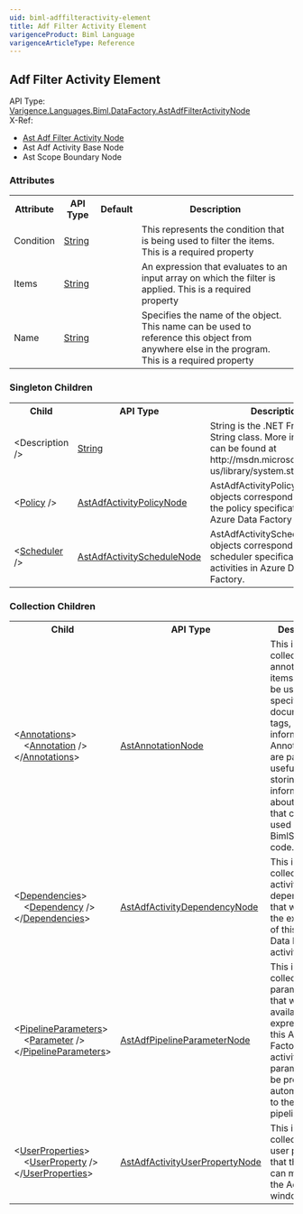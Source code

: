```yaml
---
uid: biml-adffilteractivity-element
title: Adf Filter Activity Element
varigenceProduct: Biml Language
varigenceArticleType: Reference
---
```

## Adf Filter Activity Element<div class="AssemblyInfoGroup"><div class="CrossReferenceGroup"><div class="CrossReferenceHeader">API Type:</div><div class="CrossReferenceValue"><a href="../api-reference/Varigence.Languages.Biml.DataFactory.AstAdfFilterActivityNode.html">Varigence.Languages.Biml.DataFactory.AstAdfFilterActivityNode</a></div></div><div class="CrossReferenceGroup"><div class="CrossReferenceHeader">X-Ref:</div><ul class="xrefRow"><li><a class='xref' href ="Varigence.Languages.Biml.DataFactory.AstAdfFilterActivityNode.html">Ast Adf Filter Activity Node</a></li><li><span>Ast Adf Activity Base Node</span></li><li><span>Ast Scope Boundary Node</span></li></ul></div></div><div class="AttributeGroup"><h3>Attributes</h3><table id="AttributeList" class="AttributeList"><tbody><tr><th class="AttributeNameColumnHeader">Attribute</th><th class="AttributeTypeColumnHeader">API Type</th><th class="AttributeDefaultColumnHeader">Default</th><th class="AttributeSummaryColumnHeader">Description</th></tr><tr class="ad0"><td class="AttributeName">Condition</td><td class="AttributeType"><a href="https://msdn.microsoft.com/en-us/library/System.String.aspx">String</a></td><td class="AttributeDefault">&nbsp;</td><td class="AttributeSummary"><div class ="SummaryItem">This represents the condition that is being used to filter the items. This is a required property</div></td></tr><tr class="ad1"><td class="AttributeName">Items</td><td class="AttributeType"><a href="https://msdn.microsoft.com/en-us/library/System.String.aspx">String</a></td><td class="AttributeDefault">&nbsp;</td><td class="AttributeSummary"><div class ="SummaryItem">An expression that evaluates to an input array on which the filter is applied. This is a required property</div></td></tr><tr class="ad0"><td class="AttributeName">Name</td><td class="AttributeType"><a href="https://msdn.microsoft.com/en-us/library/System.String.aspx">String</a></td><td class="AttributeDefault">&nbsp;</td><td class="AttributeSummary"><div class ="SummaryItem">Specifies the name of the object.  This name can be used to reference this object from anywhere else in the program. This is a required property</div></td></tr></tbody></table></div><div class="ChildGroup">### Singleton Children<table id="ChildList" class="ChildList"><tbody><tr><th class="ChildNameColumnHeader">Child</th><th class="ChildTypeColumnHeader">API Type</th><th class="ChildSummaryColumnHeader">Description</th></tr><tr class="cd0"><td class="ChildName"><span>&lt;</span>Description<span> /&gt;</span></td><td class="ChildType"><a href="https://msdn.microsoft.com/en-us/library/System.String.aspx">String</a></td><td class="ChildSummary">String is the .NET Framework String class.  More information can be found at http://msdn.microsoft.com/en-us/library/system.string.aspx. </td></tr><tr class="cd1"><td class="ChildName"><span class="punc">&lt;</span><a href=Varigence.Languages.Biml.DataFactory.AstAdfActivityPolicyNode.html">Policy</a><span class="punc"> /&gt;</span></td><td class="ChildType"><a href="../api-reference/Varigence.Languages.Biml.DataFactory.AstAdfActivityPolicyNode.html">AstAdfActivityPolicyNode</a></td><td class="ChildSummary">AstAdfActivityPolicyNode objects correspond directly to the policy specifications for Azure Data Factory activities. </td></tr><tr class="cd0"><td class="ChildName"><span class="punc">&lt;</span><a href=Varigence.Languages.Biml.DataFactory.AstAdfActivityScheduleNode.html">Scheduler</a><span class="punc"> /&gt;</span></td><td class="ChildType"><a href="../api-reference/Varigence.Languages.Biml.DataFactory.AstAdfActivityScheduleNode.html">AstAdfActivityScheduleNode</a></td><td class="ChildSummary">AstAdfActivityScheduleNode objects correspond directly to scheduler specifications for activities in Azure Data Factory. </td></tr></tbody></table></div><div class="ChildGroup">### Collection Children<table id="ChildList" class="ChildList"><tbody><tr><th class="ChildNameColumnHeader">Child</th><th class="ChildTypeColumnHeader">API Type</th><th class="ChildSummaryColumnHeader">Description</th></tr><tr class="cd0"><td class="ChildName"><span class="punc">&lt;</span><a href=Varigence.Languages.Biml.AstNode_Annotations.html">Annotations</a><span class="punc">&gt;</span><br />&nbsp;&nbsp;&nbsp;&nbsp;<span class="punc">&lt;</span><a href=Varigence.Languages.Biml.AstAnnotationNode.html">Annotation</a> <span class="punc">/&gt;</span><br /><span class="punc">&lt;/</span><a href=Varigence.Languages.Biml.AstNode_Annotations.html">Annotations</a><span class="punc">&gt;</span></td><td class="ChildType"><a href="../api-reference/Varigence.Languages.Biml.AstAnnotationNode.html">AstAnnotationNode</a></td><td class="ChildSummary"><div class ="SummaryItem">This is a collection of annotation items that can be used to specify documentation, tags, or other information.  Annotations are particularly useful for storing information about nodes that can be used by BimlScript code. </div> </td></tr><tr class="cd1"><td class="ChildName"><span class="punc">&lt;</span><a href=Varigence.Languages.Biml.DataFactory.AstAdfActivityBaseNode_Dependencies.html">Dependencies</a><span class="punc">&gt;</span><br />&nbsp;&nbsp;&nbsp;&nbsp;<span class="punc">&lt;</span><a href=Varigence.Languages.Biml.DataFactory.AstAdfActivityDependencyNode.html">Dependency</a> <span class="punc">/&gt;</span><br /><span class="punc">&lt;/</span><a href=Varigence.Languages.Biml.DataFactory.AstAdfActivityBaseNode_Dependencies.html">Dependencies</a><span class="punc">&gt;</span></td><td class="ChildType"><a href="../api-reference/Varigence.Languages.Biml.DataFactory.AstAdfActivityDependencyNode.html">AstAdfActivityDependencyNode</a></td><td class="ChildSummary"><div class ="SummaryItem">This is the collection of activity dependencies that will control the execution of this Azure Data Factory activity. </div> </td></tr><tr class="cd0"><td class="ChildName"><span class="punc">&lt;</span><a href=Varigence.Languages.Biml.DataFactory.AstAdfActivityBaseNode_PipelineParameters.html">PipelineParameters</a><span class="punc">&gt;</span><br />&nbsp;&nbsp;&nbsp;&nbsp;<span class="punc">&lt;</span><a href=Varigence.Languages.Biml.DataFactory.AstAdfPipelineParameterNode.html">Parameter</a> <span class="punc">/&gt;</span><br /><span class="punc">&lt;/</span><a href=Varigence.Languages.Biml.DataFactory.AstAdfActivityBaseNode_PipelineParameters.html">PipelineParameters</a><span class="punc">&gt;</span></td><td class="ChildType"><a href="../api-reference/Varigence.Languages.Biml.DataFactory.AstAdfPipelineParameterNode.html">AstAdfPipelineParameterNode</a></td><td class="ChildSummary"><div class ="SummaryItem">This is the collection of parameters that will be available to expressions in this Azure Data Factory activity. These parameters will be promoted automatically to the parent pipeline. </div> </td></tr><tr class="cd1"><td class="ChildName"><span class="punc">&lt;</span><a href=Varigence.Languages.Biml.DataFactory.AstAdfActivityBaseNode_UserProperties.html">UserProperties</a><span class="punc">&gt;</span><br />&nbsp;&nbsp;&nbsp;&nbsp;<span class="punc">&lt;</span><a href=Varigence.Languages.Biml.DataFactory.AstAdfActivityUserPropertyNode.html">UserProperty</a> <span class="punc">/&gt;</span><br /><span class="punc">&lt;/</span><a href=Varigence.Languages.Biml.DataFactory.AstAdfActivityBaseNode_UserProperties.html">UserProperties</a><span class="punc">&gt;</span></td><td class="ChildType"><a href="../api-reference/Varigence.Languages.Biml.DataFactory.AstAdfActivityUserPropertyNode.html">AstAdfActivityUserPropertyNode</a></td><td class="ChildSummary"><div class ="SummaryItem">This is the collection of user properties that the user can monitor in the Adf monitor window. </div> </td></tr></tbody></table></div>